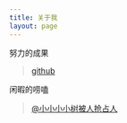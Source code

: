 ```yaml
---
title: 关于我
layout: page
---
```


努力的成果

> [github](https://github.com/michaelxv)

闲暇的唠嗑

> [@小小小小树被人抢占人](http://weibo.com/michaelxv)

